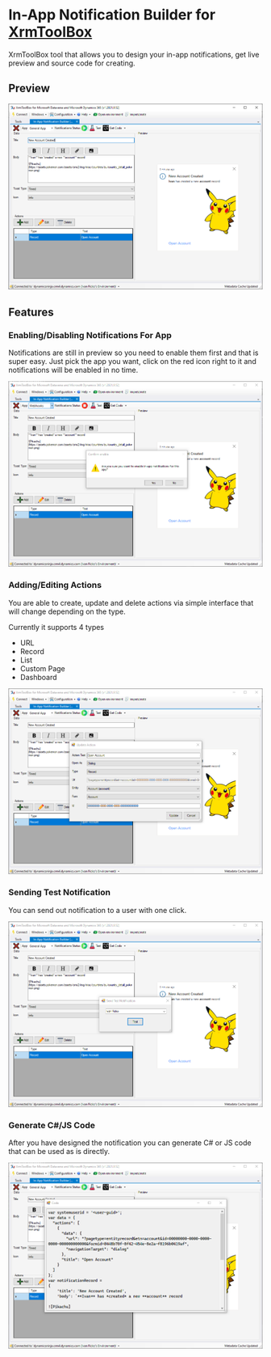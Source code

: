 # In-App Notification Builder for [XrmToolBox](http://www.xrmtoolbox.com)

XrmToolBox tool that allows you to design your in-app notifications, get live preview and source code for creating.

## Preview

![ianb-1](docs/img/ianb-1.png)

## Features

### Enabling/Disabling Notifications For App

Notifications are still in preview so you need to enable them first and that is super easy. Just pick the app you want, click on the red icon right to it and notifications will be enabled in no time.

![ianb-5](docs/img/ianb-5.png)

### Adding/Editing Actions

You are able to create, update and delete actions via simple interface that will change depending on the type.

Currently it supports 4 types

- URL
- Record
- List
- Custom Page
- Dashboard

![ianb-2](docs/img/ianb-2.png)

### Sending Test Notification

You can send out notification to a user with one click.

![ianb-3](docs/img/ianb-3.png)

### Generate C#/JS Code

After you have designed the notification you can generate C# or JS code that can be used as is directly.

![ianb-4](docs/img/ianb-4.png)